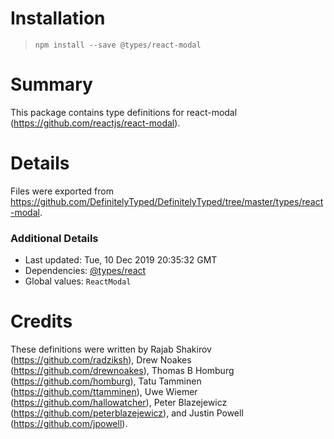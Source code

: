 # Installation
> `npm install --save @types/react-modal`

# Summary
This package contains type definitions for react-modal (https://github.com/reactjs/react-modal).

# Details
Files were exported from https://github.com/DefinitelyTyped/DefinitelyTyped/tree/master/types/react-modal.

### Additional Details
 * Last updated: Tue, 10 Dec 2019 20:35:32 GMT
 * Dependencies: [@types/react](https://npmjs.com/package/@types/react)
 * Global values: `ReactModal`

# Credits
These definitions were written by Rajab Shakirov (https://github.com/radziksh), Drew Noakes (https://github.com/drewnoakes), Thomas B Homburg (https://github.com/homburg), Tatu Tamminen (https://github.com/ttamminen), Uwe Wiemer (https://github.com/hallowatcher), Peter Blazejewicz (https://github.com/peterblazejewicz), and Justin Powell (https://github.com/jpowell).

